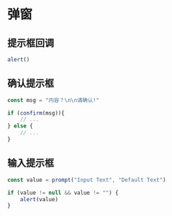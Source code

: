 <!--
 * @Description: 
 * @Version: 1.0
 * @Author: dmjcb
 * @Email:  
 * @Date: 2023-04-24 10:06:24
 * @LastEditors: dmjcb
 * @LastEditTime: 2023-04-24 10:08:44
-->

# 弹窗

## 提示框回调

```js
alert()
```

## 确认提示框

```js
const msg = "内容？\n\n请确认!"

if (confirm(msg)){
    // ...
} else {
    // ...
}
```

## 输入提示框

```js
const value = prompt("Input Text", "Default Text")

if (value != null && value != "") {
    alert(value)
}
```
